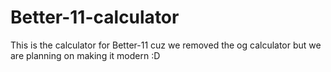 # Better-11-calculator
This is the calculator for Better-11 cuz we removed the og calculator but we are planning on making it modern :D
